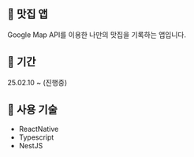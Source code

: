 ## 📌 맛집 앱
Google Map API를 이용한 나만의 맛집을 기록하는 앱입니다.

## 📆 기간
25.02.10 ~ (진행중)

## 📖 사용 기술
- ReactNative
- Typescript
- NestJS

